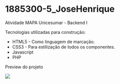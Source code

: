 # 1885300-5_JoseHenrique
Atividade MAPA Unicesumar - Backend I

Tecnologias utilizadas para construção:
- HTML5 - Como linguagem de marcação.
- CSS3 - Para estilização de todos os componentes.
- Javascript
- PHP

Preview do projeto

<img src="https://github.com/zehenrique0822/1885300-5_JoseHenrique/issues/1#issue-981675942">
